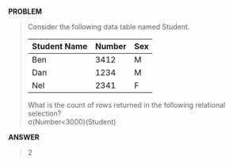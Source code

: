 <b>PROBLEM</b>
> Consider the following data table named Student.
>
> | Student Name | Number | Sex |
> |--------------|--------|-----|
> | Ben          | 3412   | M   |
> | Dan          | 1234   | M   |
> | Nel          | 2341   | F   |
>
> What is the count of rows returned in the following relational selection? <br>
&#963;(Number<3000)(Student)

<b>ANSWER</b>
> 2
